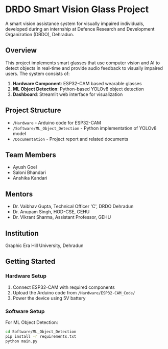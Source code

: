 # DRDO Smart Vision Glass Project

A smart vision assistance system for visually impaired individuals, developed during an internship at Defence Research and Development Organization (DRDO), Dehradun.

## Overview

This project implements smart glasses that use computer vision and AI to detect objects in real-time and provide audio feedback to visually impaired users. The system consists of:

1. **Hardware Component**: ESP32-CAM based wearable glasses
2. **ML Object Detection**: Python-based YOLOv8 object detection
3. **Dashboard**: Streamlit web interface for visualization

## Project Structure

- `/Hardware` - Arduino code for ESP32-CAM
- `/Software/ML_Object_Detection` - Python implementation of YOLOv8 model
- `/Documentation` - Project report and related documents

## Team Members
- Ayush Goel
- Saloni Bhandari
- Anshika Kandari


## Mentors
- Dr. Vaibhav Gupta, Technical Officer 'C', DRDO Dehradun
- Dr. Anupam Singh, HOD-CSE, GEHU
- Dr. Vikrant Sharma, Assistant Professor, GEHU

## Institution
Graphic Era Hill University, Dehradun

## Getting Started

### Hardware Setup
1. Connect ESP32-CAM with required components
2. Upload the Arduino code from `/Hardware/ESP32-CAM_Code/`
3. Power the device using 5V battery

### Software Setup
For ML Object Detection:
```bash
cd Software/ML_Object_Detection
pip install -r requirements.txt
python main.py
